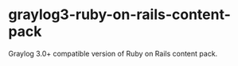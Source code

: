 # graylog3-ruby-on-rails-content-pack
Graylog 3.0+ compatible version of Ruby on Rails content pack.
